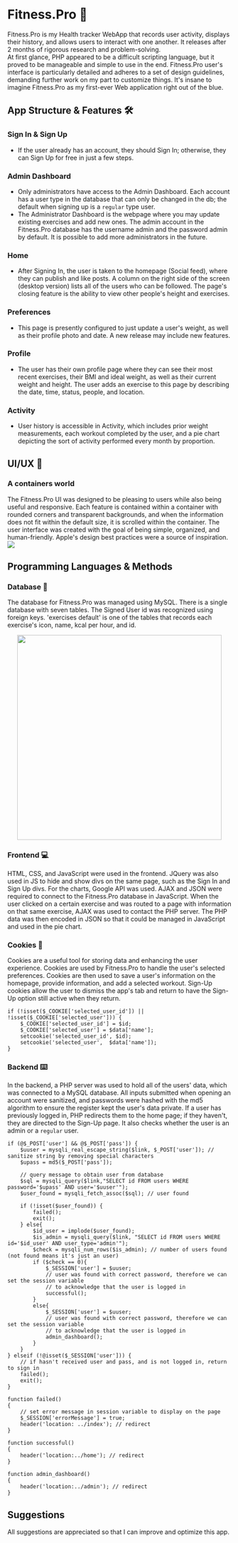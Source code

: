 # Fitness.Pro 🏃
Fitness.Pro is my Health tracker WebApp that records user activity, displays their history, and allows users to interact with one another. It releases  after 2 months of rigorous research and problem-solving. <br>
At first glance, PHP appeared to be a difficult scripting language, but it proved to be manageable and simple to use in the end. Fitness.Pro user's interface is particularly detailed and adheres to a set of design guidelines, demanding further work on my part to customize things. It's insane to imagine Fitness.Pro as my first-ever Web application right out of the blue.

## App Structure & Features 🛠️

### Sign In & Sign Up
- If the user already has an account, they should Sign In; otherwise, they can Sign Up for free in just a few steps.

### Admin Dashboard
- Only administrators have access to the Admin Dashboard. Each account has a user type in the database that can only be changed in the db; the default when signing up is a `regular` type user. 
- The Administrator Dashboard is the webpage where you may update existing exercises and add new ones. The admin account in the Fitness.Pro database has the username admin and the password admin by default. It is possible to add more administrators in the future.

### Home
- After Signing In, the user is taken to the homepage (Social feed), where they can publish and like posts. A column on the right side of the screen (desktop version) lists all of the users who can be followed. The page's closing feature is the ability to view other people's height and exercises.

### Preferences
- This page is presently configured to just update a user's weight, as well as their profile photo and date. A new release may include new features.

### Profile
- The user has their own profile page where they can see their most recent exercises, their BMI and ideal weight, as well as their current weight and height. The user adds an exercise to this page by describing the date, time, status, people, and location.

### Activity
- User history is accessible in Activity, which includes prior weight measurements, each workout completed by the user, and a pie chart depicting the sort of activity performed every month by proportion.

## UI/UX 📱
### A containers world
The Fitness.Pro UI was designed to be pleasing to users while also being useful and responsive. Each feature is contained within a container with rounded corners and transparent backgrounds, and when the information does not fit within the default size, it is scrolled within the container. The user interface was created with the goal of being simple, organized, and human-friendly. Apple's design best practices were a source of inspiration.
<img src="img/screenshots/app_preview.png">

## Programming Languages & Methods

### Database 📁
The database for Fitness.Pro was managed using MySQL. There is a single database with seven tables. The Signed User id was recognized using foreign keys. 'exercises default' is one of the tables that records each exercise's icon, name, kcal per hour, and id.<br>

<p align="center">
  <img width="460" src="img/screenshots/db.png">
</p>

### Frontend 💻
HTML, CSS, and JavaScript were used in the frontend. JQuery was also used in JS to hide and show divs on the same page, such as the Sign In and Sign Up divs. For the charts, Google API was used. AJAX and JSON were required to connect to the Fitness.Pro database in JavaScript. When the user clicked on a certain exercise and was routed to a page with information on that same exercise, AJAX was used to contact the PHP server. The PHP data was then encoded in JSON so that it could be managed in JavaScript and used in the pie chart.

### Cookies 🍪
Cookies are a useful tool for storing data and enhancing the user experience. Cookies are used by Fitness.Pro to handle the user's selected preferences. Cookies are then used to save a user's information on the homepage, provide information, and add a selected workout. Sign-Up cookies allow the user to dismiss the app's tab and return to have the Sign-Up option still active when they return.

```
if (!isset($_COOKIE['selected_user_id']) || !isset($_COOKIE['selected_user'])) {
    $_COOKIE['selected_user_id'] = $id;
    $_COOKIE['selected_user'] = $data['name'];
    setcookie('selected_user_id', $id);
    setcookie('selected_user',  $data['name']);
}
```


### Backend ⌨️
In the backend, a PHP server was used to hold all of the users' data, which was connected to a MySQL database. All inputs submitted when opening an account were sanitized, and passwords were hashed with the md5 algorithm to ensure the register kept the user's data private. If a user has previously logged in, PHP redirects them to the home page; if they haven't, they are directed to the Sign-Up page. It also checks whether the user is an admin or a `regular` user.


```
if (@$_POST['user'] && @$_POST['pass']) {
    $uuser = mysqli_real_escape_string($link, $_POST['user']); // sanitize string by removing special characters
    $upass = md5($_POST['pass']);

    // query message to obtain user from database
    $sql = mysqli_query($link,"SELECT id FROM users WHERE password='$upass' AND user='$uuser'");
    $user_found = mysqli_fetch_assoc($sql); // user found

    if (!isset($user_found)) {
        failed();
        exit();
    } else{
        $id_user = implode($user_found);
        $is_admin = mysqli_query($link, "SELECT id FROM users WHERE id='$id_user' AND user_type='admin'");
        $check = mysqli_num_rows($is_admin); // number of users found (not found means it's just an user)
        if ($check == 0){
            $_SESSION['user'] = $uuser;
            // user was found with correct password, therefore we can set the session variable
            // to acknowledge that the user is logged in
            successful();
        }
        else{
            $_SESSION['user'] = $uuser;
            // user was found with correct password, therefore we can set the session variable
            // to acknowledge that the user is logged in
            admin_dashboard();
        }
    }
} elseif (!@isset($_SESSION['user'])) {
    // if hasn't received user and pass, and is not logged in, return to sign in
    failed();
    exit();
}

function failed()
{
    // set error message in session variable to display on the page
    $_SESSION['errorMessage'] = true;
    header('location: ../index'); // redirect
}

function successful()
{
    header('location:../home'); // redirect
}

function admin_dashboard()
{
    header('location:../admin'); // redirect
}
```
## Suggestions
All suggestions are appreciated so that I can improve and optimize this app.
